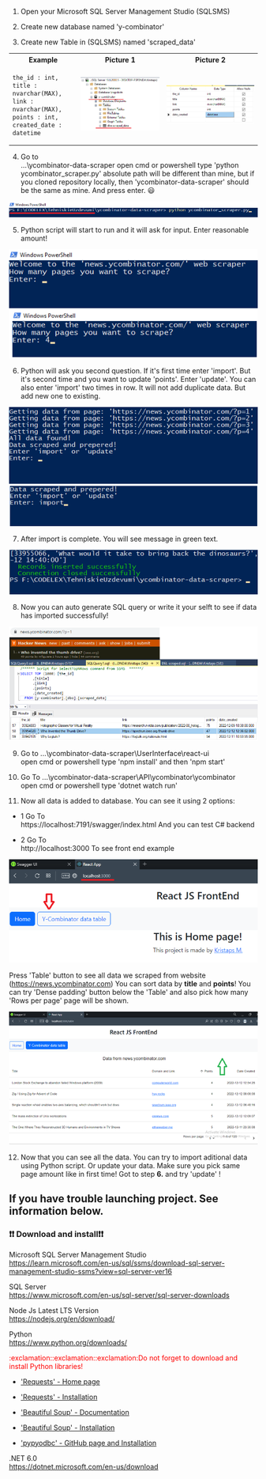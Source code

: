 1. Open your Microsoft SQL Server Management Studio (SQLSMS)

2. Create new database named 'y-combinator'

3. Create new Table in (SQLSMS) named 'scraped_data'

<table>
  <tr>
    <th>Example</th>
    <th>Picture 1</th> 
    <th>Picture 2</th>    
  </tr>
  <tr>
    <td>

    the_id : int,
    title : nvarchar(MAX),
    link : nvarchar(MAX),
    points : int,
    created_date : datetime

  </td>
    <td><img src="pictures/table.png" alt="table"></td>   
    <td><img src="pictures/create_table.png" alt="create_table.png"></td> 
  </tr>
</table>

4. Go to <br>
   ...\ycombinator-data-scraper
   open cmd or powershell type 'python ycombinator_scraper.py'
   absolute path will be different than mine, but if you cloned repository locally, then 'ycombinator-data-scraper' should be the same as mine. And press enter. :smiley:

<img src="pictures/run_python.png" alt="create_table.png">

5. Python script will start to run and it will ask for input. Enter reasonable amount!

<img src="pictures/scrape_pages.png" alt="create_table.png">

6. Python will ask you second question. If it's first time enter 'import'. But it's second time and you want to update 'points'. Enter 'update'. You can also enter 'import' two times in row. It will not add duplicate data. But add new one to existing.

<img src="pictures/import.png" alt="create_table.png">

7. After import is complete. You will see message in green text.

<img src="pictures/import_done.png" alt="create_table.png">

8. Now you can auto generate SQL query or write it your selft to see if data has imported successfully!

<img src="pictures/got_data.png" alt="create_table.png">

9. Go to ...\ycombinator-data-scraper\UserInterface\react-ui <br>
   open cmd or powershell type 'npm install' and then 'npm start'

10. Go To ...\ycombinator-data-scraper\API\ycombinator\ycombinator <br>
    open cmd or powershell type 'dotnet watch run'

11. Now all data is added to database. You can see it using 2 options:

- 1
  Go To <br>
  https://localhost:7191/swagger/index.html
  And you can test C# backend

- 2
  Go To <br>
  http://localhost:3000
  To see front end example

<img src="pictures/front_end.png" alt="create_table.png">

Press 'Table' button to see all data we scraped from website (https://news.ycombinator.com)
You can sort data by <b>title</b> and <b>points</b>! You can try 'Dense padding' button below the 'Table' and also pick how many 'Rows per page' page will be shown.

<img src="pictures/front_end2.png" alt="create_table.png">

12. Now that you can see all the data. You can try to import aditional data using Python script. Or update your data. Make sure you pick same page amount like in first time! Got to step <b>6.</b> and try 'update' !

## If you have trouble launching project. See information below.
### :exclamation::exclamation: Download and install:exclamation::exclamation:

Microsoft SQL Server Management Studio <br>
https://learn.microsoft.com/en-us/sql/ssms/download-sql-server-management-studio-ssms?view=sql-server-ver16

SQL Server <br>
https://www.microsoft.com/en-us/sql-server/sql-server-downloads

Node Js Latest LTS Version<br>
https://nodejs.org/en/download/

Python <br>
https://www.python.org/downloads/

<p style="color:red;">:exclamation::exclamation::exclamation:Do not forget to download and install Python libraries!</p>

- ['Requests' - Home page](https://requests.readthedocs.io/en/latest/)
- ['Requests' - Installation](https://requests.readthedocs.io/en/latest/user/install/#install)

- ['Beautiful Soup' - Documentation](https://www.crummy.com/software/BeautifulSoup/bs4/doc/)
- ['Beautiful Soup' - Installation](https://www.crummy.com/software/BeautifulSoup/bs4/doc/#installing-beautiful-soup)

- ['pypyodbc' - GitHub page and Installation](https://github.com/pypyodbc/pypyodbc)

.NET 6.0 <br>
https://dotnet.microsoft.com/en-us/download
